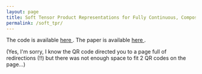 ```yaml
---
layout: page
title: Soft Tensor Product Representations for Fully Continuous, Compositional Visual Representations
permalink: /soft_tpr/
---
```


The code is available <a href='https://github.com/gomb0c/soft_tpr'>here </a>. 
The paper is available <a href='https://openreview.net/forum?id=oEVsxVdush'>here </a>.

(Yes, I'm sorry, I know the QR code directed you to a page full of redirections (!!) but there was not enough space to fit 2 QR codes on the page...)